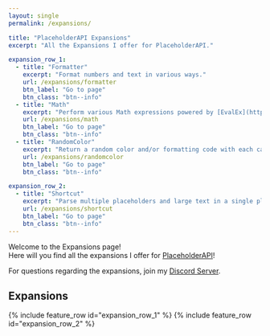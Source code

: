 ```yaml
---
layout: single
permalink: /expansions/

title: "PlaceholderAPI Expansions"
excerpt: "All the Expansions I offer for PlaceholderAPI."

expansion_row_1:
  - title: "Formatter"
    excerpt: "Format numbers and text in various ways."
    url: /expansions/formatter
    btn_label: "Go to page"
    btn_class: "btn--info"
  - title: "Math"
    excerpt: "Perform various Math expressions powered by [EvalEx](https://github.com/uklimaschewski/EvalEx)."
    url: /expansions/math
    btn_label: "Go to page"
    btn_class: "btn--info"
  - title: "RandomColor"
    excerpt: "Return a random color and/or formatting code with each call."
    url: /expansions/randomcolor
    btn_label: "Go to page"
    btn_class: "btn--info"

expansion_row_2:
  - title: "Shortcut"
    excerpt: "Parse multiple placeholders and large text in a single placeholder."
    url: /expansions/shortcut
    btn_label: "Go to page"
    btn_class: "btn--info"
---
```


Welcome to the Expansions page!  
Here will you find all the expansions I offer for [PlaceholderAPI](https://www.spigotmc.org/resources/6245/)!

For questions regarding the expansions, join my [Discord Server](https://discord.gg/6dazXp6).

## Expansions
{% include feature_row id="expansion_row_1" %}
{% include feature_row id="expansion_row_2" %}